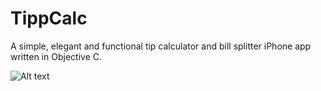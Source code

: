 # TippCalc

A simple, elegant and functional tip calculator and bill splitter iPhone app written in Objective C.

![Alt text](https://www.dropbox.com/s/96wdi4ykdh5a8zn/TipCalculator.gif?raw=1 "TipCalculator/BillSplitter")
